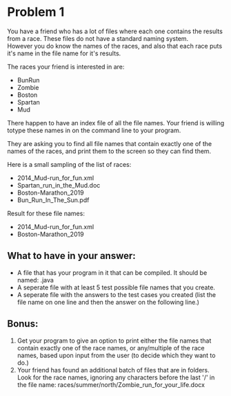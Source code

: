 # Problem 1

You have a friend who has a lot of files where each one contains the results from a race.  These files do not have a standard naming system.  
However you do know the names of the races, and also that each race puts it's name in the file name for it's results.

The races your friend is interested in are:
* BunRun
* Zombie
* Boston
* Spartan
* Mud

There happen to have an index file of all the file names.  Your friend is willing totype these names in on the command line to your program.  

They are asking you to find all file names that contain exactly one of the names of the races, and print them to the screen so they can find them.

Here is a small sampling of the list of races:

* 2014_Mud-run_for_fun.xml
* Spartan_run_in_the_Mud.doc
* Boston-Marathon_2019
* Bun_Run_In_The_Sun.pdf


Result for these file names:

* 2014_Mud-run_for_fun.xml
* Boston-Marathon_2019

## What to have in your answer:
* A file that has your program in it that can be compiled.   It should be named: <class name>.java
* A seperate file with at least 5 test possible file names that you create.
* A seperate file with the answers to the test cases you created (list the file name on one line and then the answer on the following line.)


## Bonus:
1.  Get your program to give an option to print either the file names that contain exactly one of the race names, or any/multiple of the race names, based upon input from the user (to decide which they want to do.)
2.  Your friend has found an additional batch of files that are in folders.  Look for the race names, ignoring any characters before the last '/' in the file name:
races/summer/north/Zombie_run_for_your_life.docx
